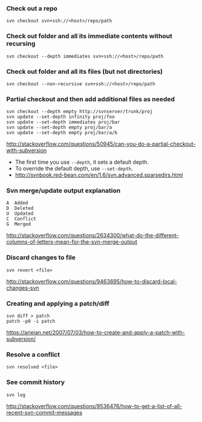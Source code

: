 ### Check out a repo
```
svn checkout svn+ssh://<host>/repo/path
```

### Check out folder and all its immediate contents without recursing
```
svn checkout --depth immediates svn+ssh://<host>/repo/path
```

### Check out folder and all its files (but not directories)
```
svn checkout --non-recursive svn+ssh://<host>/repo/path
```

### Partial checkout and then add additional files as needed
```
svn checkout --depth empty http://svnserver/trunk/proj
svn update --set-depth infinity proj/foo
svn update --set-depth immediates proj/bar
svn update --set-depth empty proj/bar/a
svn update --set-depth empty proj/bar/a/b
```
http://stackoverflow.com/questions/50945/can-you-do-a-partial-checkout-with-subversion

* The first time you use `--depth`, it sets a default depth.
* To override the default depth, use `--set-depth`.
* http://svnbook.red-bean.com/en/1.6/svn.advanced.sparsedirs.html

### Svn merge/update output explanation
```
A  Added
D  Deleted
U  Updated
C  Conflict
G  Merged
```
http://stackoverflow.com/questions/2634300/what-do-the-different-columns-of-letters-mean-for-the-svn-merge-output

### Discard changes to file
```
svn revert <file>
```
http://stackoverflow.com/questions/9463695/how-to-discard-local-changes-svn

### Creating and applying a patch/diff
```
svn diff > patch
patch -p0 -i patch
```
https://ariejan.net/2007/07/03/how-to-create-and-apply-a-patch-with-subversion/

### Resolve a conflict
```
svn resolved <file>
```

### See commit history
```
svn log
```
http://stackoverflow.com/questions/9536476/how-to-get-a-list-of-all-recent-svn-commit-messages
